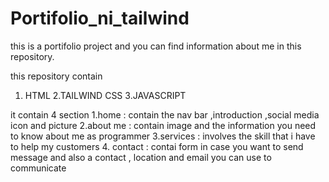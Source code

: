 # Portifolio_ni_tailwind
this is a portifolio project and you can find information about me in this repository.

this repository contain 
   1. HTML 
   2.TAILWIND CSS
   3.JAVASCRIPT

it contain 4 section
   1.home : contain the nav bar ,introduction ,social media icon and picture
   2.about me : contain image and the information you need to know about me as programmer
   3.services : involves the skill that i have to help my customers
   4. contact : contai form in case you want to send message and also a contact , location and email you can use to communicate
   
